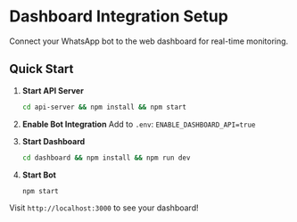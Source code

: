# Dashboard Integration Setup

Connect your WhatsApp bot to the web dashboard for real-time monitoring.

## Quick Start

1. **Start API Server**
   ```bash
   cd api-server && npm install && npm start
   ```

2. **Enable Bot Integration**
   Add to `.env`: `ENABLE_DASHBOARD_API=true`

3. **Start Dashboard**
   ```bash
   cd dashboard && npm install && npm run dev
   ```

4. **Start Bot**
   ```bash
   npm start
   ```

Visit `http://localhost:3000` to see your dashboard! 